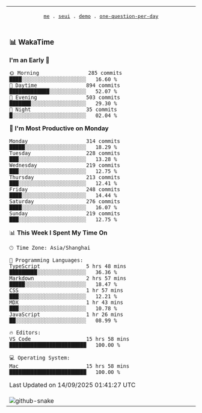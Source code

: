 
<div align="center">

<table>
<tr><td>
  <p align="center">
  <samp>
    <a href="https://github.com/seaeam/seaeam">me</a> .
    <a href="https://github.com/SeaMmMm/se-element">seui</a> .
    <a href="https://github.com/seaeam/project-demo">demo</a> .
    <a href="https://github.com/506-FETL/one-question-per-day">one-question-per-day</a>
    
  </samp>
    </p>
</td></tr>

<tr><td>

### 📊 WakaTime

<!--START_SECTION:waka-->
**I'm an Early 🐤** 

```text
🌞 Morning                285 commits         ████░░░░░░░░░░░░░░░░░░░░░   16.60 % 
🌆 Daytime                894 commits         █████████████░░░░░░░░░░░░   52.07 % 
🌃 Evening                503 commits         ███████░░░░░░░░░░░░░░░░░░   29.30 % 
🌙 Night                  35 commits          █░░░░░░░░░░░░░░░░░░░░░░░░   02.04 % 
```
📅 **I'm Most Productive on Monday** 

```text
Monday                   314 commits         █████░░░░░░░░░░░░░░░░░░░░   18.29 % 
Tuesday                  228 commits         ███░░░░░░░░░░░░░░░░░░░░░░   13.28 % 
Wednesday                219 commits         ███░░░░░░░░░░░░░░░░░░░░░░   12.75 % 
Thursday                 213 commits         ███░░░░░░░░░░░░░░░░░░░░░░   12.41 % 
Friday                   248 commits         ████░░░░░░░░░░░░░░░░░░░░░   14.44 % 
Saturday                 276 commits         ████░░░░░░░░░░░░░░░░░░░░░   16.07 % 
Sunday                   219 commits         ███░░░░░░░░░░░░░░░░░░░░░░   12.75 % 
```


📊 **This Week I Spent My Time On** 

```text
🕑︎ Time Zone: Asia/Shanghai

💬 Programming Languages: 
TypeScript               5 hrs 48 mins       █████████░░░░░░░░░░░░░░░░   36.36 % 
Markdown                 2 hrs 57 mins       █████░░░░░░░░░░░░░░░░░░░░   18.47 % 
CSS                      1 hr 57 mins        ███░░░░░░░░░░░░░░░░░░░░░░   12.21 % 
MDX                      1 hr 43 mins        ███░░░░░░░░░░░░░░░░░░░░░░   10.78 % 
JavaScript               1 hr 26 mins        ██░░░░░░░░░░░░░░░░░░░░░░░   08.99 % 

🔥 Editors: 
VS Code                  15 hrs 58 mins      █████████████████████████   100.00 % 

💻 Operating System: 
Mac                      15 hrs 58 mins      █████████████████████████   100.00 % 
```


 Last Updated on 14/09/2025 01:41:27 UTC
<!--END_SECTION:waka-->
</td></tr>

<tr><td>
  <img alt="github-snake" src="profile-snake-contrib/github-user-contribution.svg"/>
</td></tr>

</table>
